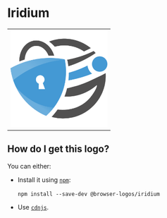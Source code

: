 # Iridium

<table>
    <tr height=230>
        <td>
            <a href="https://github.com/alrra/browser-logos/tree/5d6889fd3aaec4897c4c6ee5dfb036bc9b4b8824/src/iridium">
                <img width=220 src="https://raw.githubusercontent.com/alrra/browser-logos/5d6889fd3aaec4897c4c6ee5dfb036bc9b4b8824/src/iridium/iridium.svg?sanitize=true" alt="Iridium browser logo">
            </a>
        </td>
    </tr>
</table>

## How do I get this logo?

You can either:

* Install it using [`npm`][npm]:

  `npm install --save-dev @browser-logos/iridium`

* Use [`cdnjs`][cdnjs].

<!-- Link labels: -->

[cdnjs]: https://cdnjs.com/libraries/browser-logos
[npm]: https://www.npmjs.com/
